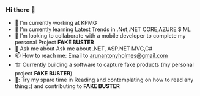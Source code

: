 ### Hi there 👋

 
 

- 🔭 I’m currently working at KPMG
- 🌱 I’m currently learning Latest Trends in .Net,.NET CORE,AZURE $ ML
- 👯 I’m looking to collaborate with a mobile developer to complete my personal Project <b>FAKE BUSTER</b>
- 💬 Ask me about  Ask me about .NET, ASP.NET MVC,C#
- 📫 How to reach me: Email to arunantonyholmes@gmail.com
- :building_construction: Currently building  a software to capture  fake products (my personal project <b>FAKE BUSTER</b>)
- 🤟: Try my spare time in Reading and contemplating on  how to read any thing :) and  contributing to  <b>FAKE BUSTER</b> 
 
 
